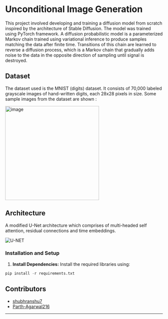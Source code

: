 # Unconditional Image Generation

This project involved developing and training a diffusion model from scratch inspired by the architecture of Stable Diffusion. The model was trained using PyTorch framework. A diffusion probabilistic model is a parameterized Markov chain trained using variational inference to produce samples matching the data after finite time. Transitions of this chain are learned to reverse a diffusion process, which is a Markov chain that gradually adds noise to the data in the opposite direction of sampling until signal is destroyed. 

## Dataset 

The dataset used is the MNIST (digits) dataset. It consists of 70,000 labeled grayscale images of hand-written digits, each 28x28 pixels in size.
Some sample images from the dataset are shown : 

<img src="https://github.com/Parth-Agarwal216/Image_Generation/assets/118837763/fa0c91de-ba5e-40bf-8ed9-b0e47fe12aca" alt="image" width="300" />

## Architecture

A modified U-Net architecture which comprises of multi-headed self attention, residual connections and time embeddings.

![U-NET](https://github.com/Parth-Agarwal216/Image_Generation/assets/118837763/f6d09ec8-b2f6-430e-9dce-faa48f63c963)

### Installation and Setup

1. **Install Dependencies:**
   Install the required libraries using:
```python
pip install -r requirements.txt
```

## Contributors
- [shubhranshu7](https://github.com/shubhranshu7)
- [Parth-Agarwal216](https://github.com/Parth-Agarwal216)
---
